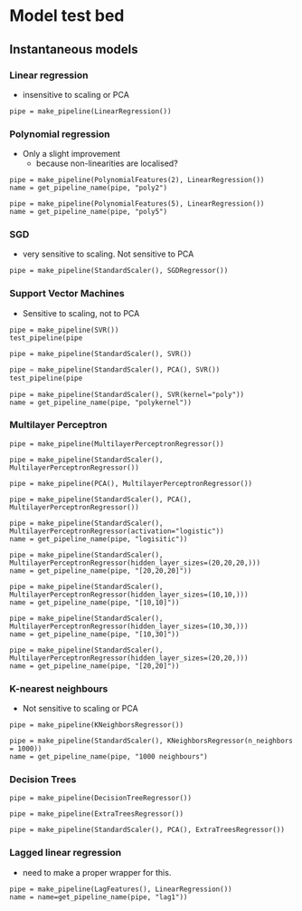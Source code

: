 # Model test bed

## Instantaneous models

### Linear regression
- insensitive to scaling or PCA

```{python}
pipe = make_pipeline(LinearRegression())
```

### Polynomial regression
- Only a slight improvement
    - because non-linearities are localised?

```{python}
pipe = make_pipeline(PolynomialFeatures(2), LinearRegression())
name = get_pipeline_name(pipe, "poly2")
```

```{python}
pipe = make_pipeline(PolynomialFeatures(5), LinearRegression())
name = get_pipeline_name(pipe, "poly5")
```

### SGD
- very sensitive to scaling. Not sensitive to PCA

```{python}
pipe = make_pipeline(StandardScaler(), SGDRegressor())
```

### Support Vector Machines
- Sensitive to scaling, not to PCA

```{python}
pipe = make_pipeline(SVR())
test_pipeline(pipe
```

```{python}
pipe = make_pipeline(StandardScaler(), SVR())
```

```python
pipe = make_pipeline(StandardScaler(), PCA(), SVR())
test_pipeline(pipe
```

```{python}
pipe = make_pipeline(StandardScaler(), SVR(kernel="poly"))
name = get_pipeline_name(pipe, "polykernel"))
```


### Multilayer Perceptron

```{python}
pipe = make_pipeline(MultilayerPerceptronRegressor())
```

```{python}
pipe = make_pipeline(StandardScaler(), MultilayerPerceptronRegressor())
```

```{python}
pipe = make_pipeline(PCA(), MultilayerPerceptronRegressor())
```

```{python}
pipe = make_pipeline(StandardScaler(), PCA(), MultilayerPerceptronRegressor())
```

```{python}
pipe = make_pipeline(StandardScaler(), MultilayerPerceptronRegressor(activation="logistic"))
name = get_pipeline_name(pipe, "logisitic"))
```

```{python}
pipe = make_pipeline(StandardScaler(), MultilayerPerceptronRegressor(hidden_layer_sizes=(20,20,20,)))
name = get_pipeline_name(pipe, "[20,20,20]"))
```

```{python}
pipe = make_pipeline(StandardScaler(), MultilayerPerceptronRegressor(hidden_layer_sizes=(10,10,)))
name = get_pipeline_name(pipe, "[10,10]"))
```

```{python}
pipe = make_pipeline(StandardScaler(), MultilayerPerceptronRegressor(hidden_layer_sizes=(10,30,)))
name = get_pipeline_name(pipe, "[10,30]"))
```

```{python}
pipe = make_pipeline(StandardScaler(), MultilayerPerceptronRegressor(hidden_layer_sizes=(20,20,)))
name = get_pipeline_name(pipe, "[20,20]"))
```


### K-nearest neighbours
- Not sensitive to scaling or PCA

```{python}
pipe = make_pipeline(KNeighborsRegressor())
```

```{python}
pipe = make_pipeline(StandardScaler(), KNeighborsRegressor(n_neighbors = 1000))
name = get_pipeline_name(pipe, "1000 neighbours")
```


### Decision Trees

```{python}
pipe = make_pipeline(DecisionTreeRegressor())
```

```{python}
pipe = make_pipeline(ExtraTreesRegressor())
```

```{python}
pipe = make_pipeline(StandardScaler(), PCA(), ExtraTreesRegressor())
```


### Lagged linear regression

- need to make a proper wrapper for this.

```{python}
pipe = make_pipeline(LagFeatures(), LinearRegression())
name = name=get_pipeline_name(pipe, "lag1"))
```


